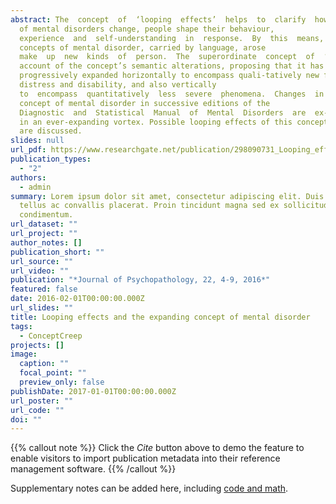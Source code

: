 ```yaml
---
abstract: The  concept  of  ‘looping  effects’  helps  to  clarify  how  psychiatric  conditions  are  moving  targets.  As  professional  understand-ings
  of mental disorders change, people shape their behaviour,
  experience  and  self-understanding  in  response.  By  this  means,  evolving
  concepts of mental disorder, carried by language, arose
  make  up  new  kinds  of  person.  The  superordinate  concept  of  ‘mental  disorder’  is  also  a  moving  target.  This  article  develops  an
  account of the concept’s semantic alterations, proposing that it has
  progressively expanded horizontally to encompass quali-tatively new forms of
  distress and disability, and also vertically
  to  encompass  quantitatively  less  severe  phenomena.  Changes  in the
  concept of mental disorder in successive editions of the
  Diagnostic  and  Statistical  Manual  of  Mental  Disorders  are  ex-amined  to  show  that  its  meaning  has  not  so  much  looped  as  spread
  in an ever-expanding vortex. Possible looping effects of this conceptual creep
  are discussed.
slides: null
url_pdf: https://www.researchgate.net/publication/298090731_Looping_effects_and_the_expanding_concept_of_mental_disorder
publication_types:
  - "2"
authors:
  - admin
summary: Lorem ipsum dolor sit amet, consectetur adipiscing elit. Duis posuere
  tellus ac convallis placerat. Proin tincidunt magna sed ex sollicitudin
  condimentum.
url_dataset: ""
url_project: ""
author_notes: []
publication_short: ""
url_source: ""
url_video: ""
publication: "*Journal of Psychopathology, 22, 4-9, 2016*"
featured: false
date: 2016-02-01T00:00:00.000Z
url_slides: ""
title: Looping effects and the expanding concept of mental disorder
tags:
  - ConceptCreep
projects: []
image:
  caption: ""
  focal_point: ""
  preview_only: false
publishDate: 2017-01-01T00:00:00.000Z
url_poster: ""
url_code: ""
doi: ""
---
```


{{% callout note %}}
Click the *Cite* button above to demo the feature to enable visitors to import publication metadata into their reference management software.
{{% /callout %}}

Supplementary notes can be added here, including [code and math](https://sourcethemes.com/academic/docs/writing-markdown-latex/).
